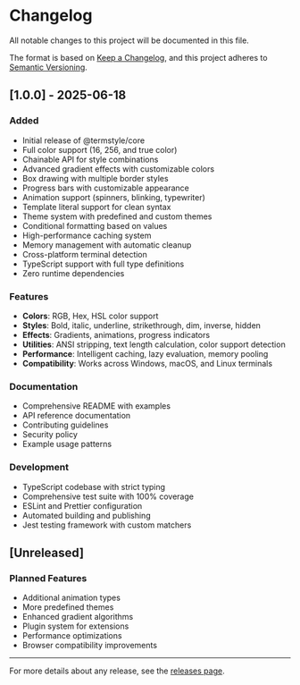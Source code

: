 # Changelog

All notable changes to this project will be documented in this file.

The format is based on [Keep a Changelog](https://keepachangelog.com/en/1.0.0/),
and this project adheres to [Semantic Versioning](https://semver.org/spec/v2.0.0.html).

## [1.0.0] - 2025-06-18

### Added
- Initial release of @termstyle/core
- Full color support (16, 256, and true color)
- Chainable API for style combinations
- Advanced gradient effects with customizable colors
- Box drawing with multiple border styles
- Progress bars with customizable appearance
- Animation support (spinners, blinking, typewriter)
- Template literal support for clean syntax
- Theme system with predefined and custom themes
- Conditional formatting based on values
- High-performance caching system
- Memory management with automatic cleanup
- Cross-platform terminal detection
- TypeScript support with full type definitions
- Zero runtime dependencies

### Features
- **Colors**: RGB, Hex, HSL color support
- **Styles**: Bold, italic, underline, strikethrough, dim, inverse, hidden
- **Effects**: Gradients, animations, progress indicators
- **Utilities**: ANSI stripping, text length calculation, color support detection
- **Performance**: Intelligent caching, lazy evaluation, memory pooling
- **Compatibility**: Works across Windows, macOS, and Linux terminals

### Documentation
- Comprehensive README with examples
- API reference documentation
- Contributing guidelines
- Security policy
- Example usage patterns

### Development
- TypeScript codebase with strict typing
- Comprehensive test suite with 100% coverage
- ESLint and Prettier configuration
- Automated building and publishing
- Jest testing framework with custom matchers

## [Unreleased]

### Planned Features
- Additional animation types
- More predefined themes
- Enhanced gradient algorithms
- Plugin system for extensions
- Performance optimizations
- Browser compatibility improvements

---

For more details about any release, see the [releases page](https://github.com/termstyle/core/releases).